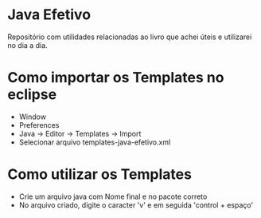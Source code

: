 # Java Efetivo
Repositório com utilidades relacionadas ao livro que achei úteis e utilizarei no dia a dia.

# Como importar os Templates no eclipse

- Window
- Preferences
- Java -> Editor -> Templates -> Import
- Selecionar arquivo templates-java-efetivo.xml

# Como utilizar os Templates

- Crie um arquivo java com Nome final e no pacote correto
- No arquivo criado, digite o caracter 'v' e em seguida 'control + espaço'
